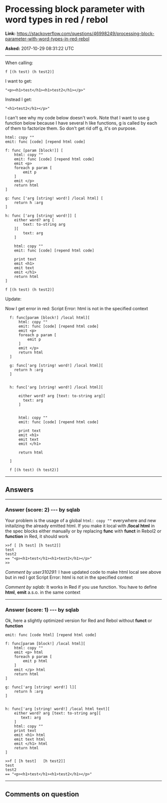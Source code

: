 # Processing block parameter with word types in red / rebol

**Link:**
<https://stackoverflow.com/questions/46998249/processing-block-parameter-with-word-types-in-red-rebol>

**Asked:** 2017-10-29 08:31:22 UTC

------------------------------------------------------------------------

When calling:

    f [(h test) (h test2)]

I want to get:

    "<p><h1>test</h1><h1>test2</h1></p>"

Instead I get:

    "<h1>test2</h1></p>"

I can\'t see why my code below doesn\'t work. Note that I want to use g
function below because I have several h like functions, g is called by
each of them to factorize them. So don\'t get rid off g, it\'s on
purpose.

    html: copy ""
    emit: func [code] [repend html code] 

    f: func [param [block!]] [
        html: copy ""
        emit: func [code] [repend html code]  
        emit <p>
        foreach p param [
            emit p
        ]
        emit </p>
        return html
    ]

    g: func ['arg [string! word!] /local html] [  
        return h :arg
    ]

    h: func ['arg [string! word!]] [
        either word? arg [
            text: to-string arg
        ][
            text: arg
        ]

        html: copy ""
        emit: func [code] [repend html code]  

        print text
        emit <h1>
        emit text
        emit </h1>
        return html
    ]

    f [(h test) (h test2)]

Update:

Now I get error in red: Script Error: html is not in the specified
context

      f: func[param [block!] /local html][
          html: copy ""
          emit: func [code] [repend html code]  
          emit <p>
          foreach p param [
              emit p
          ]
          emit </p>
          return html
      ]

      g: func['arg [string! word!] /local html][  
        return h :arg
      ]


      h: func['arg [string! word!] /local html][

          either word? arg [text: to-string arg][
            text: arg
          ]


          html: copy ""
          emit: func [code] [repend html code]  

          print text
          emit <h1>
          emit text
          emit </h1>

          return html

      ]

      f [(h test) (h test2)]

------------------------------------------------------------------------

## Answers

------------------------------------------------------------------------

### Answer (score: 2) --- by sqlab

Your problem is the usage of a global `html: copy ""` everywhere and new
initailzing the already emitted html. If you make it local with **/local
html** in the spec blocks either manually or by replacing **func** with
**funct** in Rebol2 or **function** in Red, it should work

    >>f [ [h test] [h test2]]
    test
    test2
    == "<p><h1>test</h1><h1>test2</h1></p>"
    >> 

*Comment by user310291:* I have updated code to make html local see
above but in red I got Script Error: html is not in the specified
context

*Comment by sqlab:* It works in Red if you use function. You have to
define **html**, **emit** a.s.o. in the same context

------------------------------------------------------------------------

### Answer (score: 1) --- by sqlab

Ok, here a slightly optimized version for Red and Rebol without
**funct** or **function**

    emit: func [code html] [repend html code]  

    f: func[param [block!] /local html][
        html: copy ""
        emit <p> html
        foreach p param [
            emit p html
        ]
        emit </p> html
        return html
    ]

    g: func['arg [string! word!] l][  
        return h :arg
    ]


    h: func['arg [string! word!] /local html text][
        either word? arg [text: to-string arg][
           text: arg
        ]
        html: copy ""
        print text
        emit <h1> html
        emit text html
        emit </h1> html
        return html
    ]

    >>f [ [h test]   [h test2]]
    test
    test2
    == "<p><h1>test</h1><h1>test2</h1></p>"

------------------------------------------------------------------------

## Comments on question
